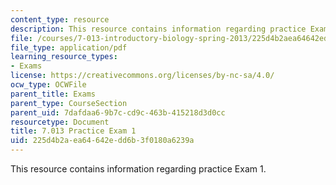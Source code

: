 ```yaml
---
content_type: resource
description: This resource contains information regarding practice Exam 1.
file: /courses/7-013-introductory-biology-spring-2013/225d4b2aea64642edd6b3f0180a6239a_MIT7_013S13_Exam_1.pdf
file_type: application/pdf
learning_resource_types:
- Exams
license: https://creativecommons.org/licenses/by-nc-sa/4.0/
ocw_type: OCWFile
parent_title: Exams
parent_type: CourseSection
parent_uid: 7dafdaa6-9b7c-cd9c-463b-415218d3d0cc
resourcetype: Document
title: 7.013 Practice Exam 1
uid: 225d4b2a-ea64-642e-dd6b-3f0180a6239a
---
```

This resource contains information regarding practice Exam 1.